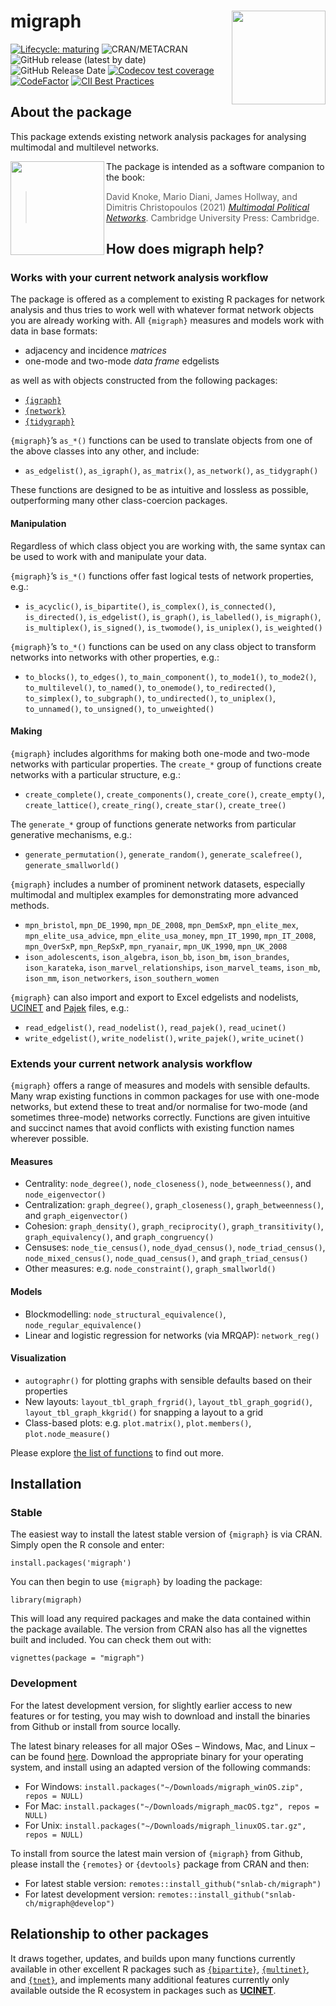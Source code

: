 
<!-- README.md is generated from README.Rmd. Please edit that file -->

# migraph <img src="man/figures/logo.png" align="right" width="150"/>

<!-- badges: start -->

[![Lifecycle:
maturing](https://img.shields.io/badge/lifecycle-maturing-blue.svg)](https://lifecycle.r-lib.org/articles/stages.html#maturing)
![CRAN/METACRAN](https://img.shields.io/cran/v/migraph) ![GitHub release
(latest by
date)](https://img.shields.io/github/v/release/snlab-ch/migraph)
![GitHub Release
Date](https://img.shields.io/github/release-date/snlab-ch/migraph)
[![Codecov test
coverage](https://codecov.io/gh/snlab-ch/migraph/branch/main/graph/badge.svg)](https://app.codecov.io/gh/snlab-ch/migraph?branch=main)
[![CodeFactor](https://www.codefactor.io/repository/github/snlab-ch/migraph/badge)](https://www.codefactor.io/repository/github/snlab-ch/migraph)
[![CII Best
Practices](https://bestpractices.coreinfrastructure.org/projects/4559/badge)](https://bestpractices.coreinfrastructure.org/projects/4559)
<!-- ![GitHub All Releases](https://img.shields.io/github/downloads/snlab-ch/migraph/total) -->
<!-- badges: end -->

## About the package

This package extends existing network analysis packages for analysing
multimodal and multilevel networks.

<img src="https://jameshollway.com/media/9781108833509pvs01.jpg" align="left" width="150"/>

The package is intended as a software companion to the book:

> David Knoke, Mario Diani, James Hollway, and Dimitris Christopoulos
> (2021) [*Multimodal Political
> Networks*](https://www.cambridge.org/core/books/multimodal-political-networks/43EE8C192A1B0DCD65B4D9B9A7842128).
> Cambridge University Press: Cambridge.

## How does migraph help?

### Works with your current network analysis workflow

The package is offered as a complement to existing R packages for
network analysis and thus tries to work well with whatever format
network objects you are already working with. All `{migraph}` measures
and models work with data in base formats:

-   adjacency and incidence *matrices*
-   one-mode and two-mode *data frame* edgelists

as well as with objects constructed from the following packages:

-   [`{igraph}`](https://igraph.org/r/)
-   [`{network}`](http://statnet.org)
-   [`{tidygraph}`](https://tidygraph.data-imaginist.com/index.html)

`{migraph}`’s `as_*()` functions can be used to translate objects from
one of the above classes into any other, and include:

-   `as_edgelist()`, `as_igraph()`, `as_matrix()`, `as_network()`,
    `as_tidygraph()`

These functions are designed to be as intuitive and lossless as
possible, outperforming many other class-coercion packages.

#### Manipulation

Regardless of which class object you are working with, the same syntax
can be used to work with and manipulate your data.

`{migraph}`’s `is_*()` functions offer fast logical tests of network
properties, e.g.:

-   `is_acyclic()`, `is_bipartite()`, `is_complex()`, `is_connected()`,
    `is_directed()`, `is_edgelist()`, `is_graph()`, `is_labelled()`,
    `is_migraph()`, `is_multiplex()`, `is_signed()`, `is_twomode()`,
    `is_uniplex()`, `is_weighted()`

`{migraph}`’s `to_*()` functions can be used on any class object to
transform networks into networks with other properties, e.g.:

-   `to_blocks()`, `to_edges()`, `to_main_component()`, `to_mode1()`,
    `to_mode2()`, `to_multilevel()`, `to_named()`, `to_onemode()`,
    `to_redirected()`, `to_simplex()`, `to_subgraph()`,
    `to_undirected()`, `to_uniplex()`, `to_unnamed()`, `to_unsigned()`,
    `to_unweighted()`

#### Making

`{migraph}` includes algorithms for making both one-mode and two-mode
networks with particular properties. The `create_*` group of functions
create networks with a particular structure, e.g.:

-   `create_complete()`, `create_components()`, `create_core()`,
    `create_empty()`, `create_lattice()`, `create_ring()`,
    `create_star()`, `create_tree()`

The `generate_*` group of functions generate networks from particular
generative mechanisms, e.g.:

-   `generate_permutation()`, `generate_random()`,
    `generate_scalefree()`, `generate_smallworld()`

`{migraph}` includes a number of prominent network datasets, especially
multimodal and multiplex examples for demonstrating more advanced
methods.

-   `mpn_bristol`, `mpn_DE_1990`, `mpn_DE_2008`, `mpn_DemSxP`,
    `mpn_elite_mex`, `mpn_elite_usa_advice`, `mpn_elite_usa_money`,
    `mpn_IT_1990`, `mpn_IT_2008`, `mpn_OverSxP`, `mpn_RepSxP`,
    `mpn_ryanair`, `mpn_UK_1990`, `mpn_UK_2008`
-   `ison_adolescents`, `ison_algebra`, `ison_bb`, `ison_bm`,
    `ison_brandes`, `ison_karateka`, `ison_marvel_relationships`,
    `ison_marvel_teams`, `ison_mb`, `ison_mm`, `ison_networkers`,
    `ison_southern_women`

`{migraph}` can also import and export to Excel edgelists and nodelists,
[UCINET](http://www.analytictech.com/archive/ucinet.htm) and
[Pajek](http://mrvar.fdv.uni-lj.si/pajek/) files, e.g.:

-   `read_edgelist()`, `read_nodelist()`, `read_pajek()`,
    `read_ucinet()`
-   `write_edgelist()`, `write_nodelist()`, `write_pajek()`,
    `write_ucinet()`

### Extends your current network analysis workflow

`{migraph}` offers a range of measures and models with sensible
defaults. Many wrap existing functions in common packages for use with
one-mode networks, but extend these to treat and/or normalise for
two-mode (and sometimes three-mode) networks correctly. Functions are
given intuitive and succinct names that avoid conflicts with existing
function names wherever possible.

#### Measures

-   Centrality: `node_degree()`, `node_closeness()`,
    `node_betweenness()`, and `node_eigenvector()`
-   Centralization: `graph_degree()`, `graph_closeness()`,
    `graph_betweenness()`, and `graph_eigenvector()`
-   Cohesion: `graph_density()`, `graph_reciprocity()`,
    `graph_transitivity()`, `graph_equivalency()`, and
    `graph_congruency()`
-   Censuses: `node_tie_census()`, `node_dyad_census()`,
    `node_triad_census()`, `node_mixed_census()`, `node_quad_census()`,
    and `graph_triad_census()`
-   Other measures: e.g. `node_constraint()`, `graph_smallworld()`

#### Models

-   Blockmodelling: `node_structural_equivalence()`,
    `node_regular_equivalence()`
-   Linear and logistic regression for networks (via MRQAP):
    `network_reg()`

#### Visualization

-   `autographr()` for plotting graphs with sensible defaults based on
    their properties
-   New layouts: `layout_tbl_graph_frgrid()`,
    `layout_tbl_graph_gogrid()`, `layout_tbl_graph_kkgrid()` for
    snapping a layout to a grid
-   Class-based plots: e.g. `plot.matrix()`, `plot.members()`,
    `plot.node_measure()`

Please explore [the list of
functions](https://snlab-ch.github.io/migraph/reference/index.html) to
find out more.

## Installation

### Stable

The easiest way to install the latest stable version of `{migraph}` is
via CRAN. Simply open the R console and enter:

`install.packages('migraph')`

You can then begin to use `{migraph}` by loading the package:

`library(migraph)`

This will load any required packages and make the data contained within
the package available. The version from CRAN also has all the vignettes
built and included. You can check them out with:

`vignettes(package = "migraph")`

### Development

For the latest development version, for slightly earlier access to new
features or for testing, you may wish to download and install the
binaries from Github or install from source locally.

The latest binary releases for all major OSes – Windows, Mac, and Linux
– can be found
[here](https://github.com/snlab-ch/migraph/releases/latest). Download
the appropriate binary for your operating system, and install using an
adapted version of the following commands:

-   For Windows:
    `install.packages("~/Downloads/migraph_winOS.zip", repos = NULL)`
-   For Mac:
    `install.packages("~/Downloads/migraph_macOS.tgz", repos = NULL)`
-   For Unix:
    `install.packages("~/Downloads/migraph_linuxOS.tar.gz", repos = NULL)`

To install from source the latest main version of `{migraph}` from
Github, please install the `{remotes}` or `{devtools}` package from CRAN
and then:

-   For latest stable version:
    `remotes::install_github("snlab-ch/migraph")`
-   For latest development version:
    `remotes::install_github("snlab-ch/migraph@develop")`

## Relationship to other packages

It draws together, updates, and builds upon many functions currently
available in other excellent R packages such as
[`{bipartite}`](https://github.com/biometry/bipartite),
[`{multinet}`](https://CRAN.R-project.org/package=multinet), and
[`{tnet}`](https://toreopsahl.com/tnet/), and implements many additional
features currently only available outside the R ecosystem in packages
such as
[**UCINET**](https://sites.google.com/site/ucinetsoftware/download?authuser=0).
